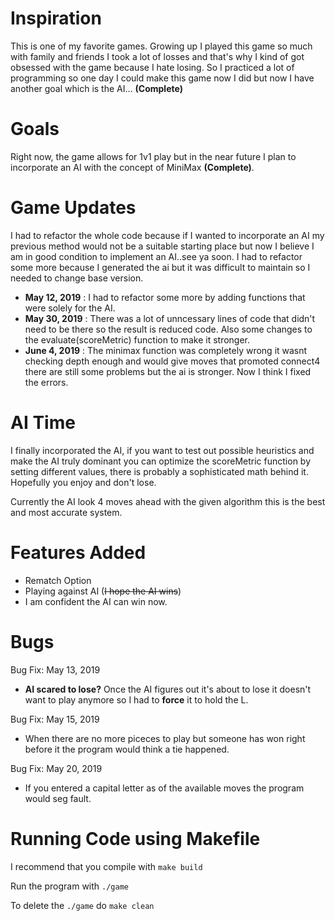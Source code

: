 # Inspiration 

This is one of my favorite games. Growing up I played this game so much with family and friends I took a lot of losses and that's why I kind of got obsessed with the game
because I hate losing. So I practiced a lot of programming so one day I could make this game now I did but now I have another goal which is the AI... **(Complete)**

# Goals
Right now, the game allows for 1v1 play but in the near future I plan to incorporate an AI with the concept of MiniMax **(Complete)**.

# Game Updates
I had to refactor the whole code because if I wanted to incorporate an AI my previous method would not be a suitable starting place but now I believe I am in good condition to implement an AI..see ya soon. I had to refactor some more because I generated the ai but it was difficult to maintain so I needed to change base version. 
- **May 12, 2019** : 
I had to refactor some more by adding functions that were solely for the AI.
- **May 30, 2019** : 
There was a lot of unncessary lines of code that didn't need to be there so the result is reduced code.
Also some changes to the evaluate(scoreMetric) function to make it stronger.
- **June 4, 2019** : 
The minimax function was completely wrong it wasnt checking depth enough and would give moves that promoted connect4 there are still some problems but the ai is stronger. Now I think I fixed the errors.

# AI Time
I finally incorporated the AI, if you want to test out possible heuristics and make the AI truly dominant you can optimize the scoreMetric function by setting different values, there is probably a sophisticated math behind it. Hopefully you enjoy and don't lose.

Currently the AI look 4 moves ahead with the given algorithm this is the best and most accurate system.

# Features Added
- Rematch Option
- Playing against AI (~~I hope the AI wins~~)
- I am confident the AI can win now.

# Bugs
Bug Fix: May 13, 2019
- **AI scared to lose?** Once the AI figures out it's about to lose it doesn't want to play anymore so I had to **force** it to hold the L.

Bug Fix: May 15, 2019
- When there are no more piceces to play but someone has won right before it the program would think a tie happened.

Bug Fix: May 20, 2019
- If you entered a capital letter as of the available moves the program would seg fault.

# Running Code using Makefile

I recommend that you compile with ``make build``

Run the program with ``./game``

To delete the ``./game`` do ``make clean``

